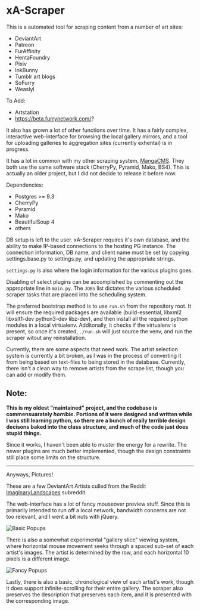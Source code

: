 xA-Scraper
============

This is a automated tool for scraping content from a number of art sites:

- DeviantArt
- Patreon
- FurAffinity
- HentaFoundry
- Pixiv
- InkBunny
- Tumblr art blogs
- SoFurry
- Weaslyl

To Add:

 - Artstation
 - https://beta.furrynetwork.com/?

It also has grown a lot of other functions over time. It has a fairly complex,
interactive web-interface for browsing the local gallery mirrors, and a tool
for uploading galleries to aggregation sites (currently exhentai) is
in progress.

It has a lot in common with my other scraping system, [MangaCMS](https://github.com/fake-name/MangaCMS/). They both use
the same software stack (CherryPy, Pyramid, Mako, BS4). This is actually an older project, but I did not decide to release
it before now.

Dependencies:

 - Postgres >= 9.3
 - CherryPy
 - Pyramid
 - Mako
 - BeautifulSoup 4
 - others

DB setup is left to the user. xA-Scraper requires it's own database, and the ability
to make IP-based connections to the hosting PG instance. The connection information,
DB name, and client name must be set by copying settings.base.py to settings.py,
and updating the appropriate strings. 

`settings.py` is also where the login information for the various plugins goes.

Disabling of select plugins can be accomplished by commenting out the appropriate
line in `main.py`. The `JOBS` list dictates the various scheduled scraper tasks 
that are placed into the scheduling system.

The preferred bootstrap method is to use `run.sh` from the repository root. It will
ensure the required packages are available (build-essential, libxml2 libxslt1-dev 
python3-dev libz-dev), and then install all the required python modules in a local 
virtualenv. Additonally, it checks if the virtualenv is present, so once it's created,
`./run.sh` will just source the venv, and run the scraper witout any reinstallation.

Currently, there are some aspects that need work. The artist selection system is currently a bit broken, as I was
in the process of converting it from being based on text-files to being stored in the database. Currently, there isn't a clean way to remove artists from the scrape list, though you can add or modify them.


## Note:  

**This is my oldest "maintained" project, and the codebase is commensuarately *horrible*.
Portions of it were designed and written while I was still learning python, so there
are a bunch of really terrible design decisons baked into the class structure, and 
much of the code just does stupid things.**

Since it works, I haven't been able to muster the energy for a rewrite. The newer
plugins are much better implemented, though the design constraints still place some
limits on the structure.

---


Anyways, Pictures!
	
These are a few DeviantArt Artists culled from the Reddit [ImaginaryLandscapes](http://www.reddit.com/r/ImaginaryLandscapes/) subreddit.

The web-interface has a lot of fancy mouseover preview stuff. Since this is primarily intended to run off a local network, bandwidth concerns are not too relevant, and I went a bit nuts with jQuery.

![Basic Popups](https://raw.githubusercontent.com/fake-name/xA-Scraper/gh-pages/Mouse1.gif)


There is also a somewhat experimental "gallery slice" viewing system, where horizontal mouse movement seeks through a spaced sub-set of each artist's images. The artist is determined by the row, and each horizontal 10 pixels is a different image.

![Fancy Popups](https://raw.githubusercontent.com/fake-name/xA-Scraper/gh-pages/Mouse2.gif)


Lastly, there is also a basic, chronological view of each artist's work, though it does support infinite-scrolling for their entire gallery. The scraper also preserves the description that preserves each item, and it is presented with the corresponding image.


